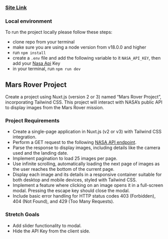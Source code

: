 ### [Site Link](https://helsayed-mars-rover.netlify.app/)

### Local environment
To run the project locally please follow these steps:
- clone repo from your terminal
- make sure you are using a node version from v18.0.0 and higher
- run `npm install`
- create a `.env` file and add the following variable to it `NASA_API_KEY`, then add your [Nasa Api](https://api.nasa.gov/#mars-rover-photos) Key
- in your terminal, run `npm run dev`

## Mars Rover Project
Create a project using Nuxt.js (version 2 or 3) named “Mars Rover Project”, incorporating
Tailwind CSS. This project will interact with NASA’s public API to display images from the Mars
Rover mission.

### Project Requirements
- Create a single-page application in Nuxt.js (v2 or v3) with Tailwind CSS integration.
- Perform a GET request to the following [NASA API endpoint](https://api.nasa.gov/mars-photos/api/v1/rovers/curiosity/photos?sol=1000&page=2&api_key=FmcghkDwhYEdeghM4tgl5Z5xdbsPscbqTA32ToNF).
- Parse the response to display images, including details like the camera used and the landing date.
- Implement pagination to load 25 images per page.
- Use infinite scrolling, automatically loading the next page of images as the user reaches the bottom of the current page.
- Display each image and its details in a responsive container suitable for both desktop and mobile devices, styled with Tailwind CSS.
- Implement a feature where clicking on an image opens it in a full-screen modal. Pressing the escape key should close the modal.
- Include basic error handling for HTTP status codes 403 (Forbidden), 404 (Not Found), and 429 (Too Many Requests).

### Stretch Goals
- Add slider functionality to modal.
- Hide the API Key from the client side.